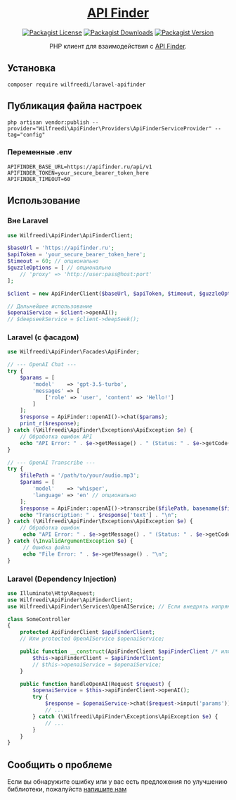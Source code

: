 <h1 align="center">
  <a href="https://github.com/wilfreedi/laravel-apifinder">
    API Finder
  </a>
</h1>
<p align="center">
  <a href="LICENSE"><img alt="Packagist License" src="https://img.shields.io/packagist/l/wilfreedi/laravel-apifinder"></a>
  <a href="https://packagist.org/packages/wilfreedi/laravel-apifinder"><img alt="Packagist Downloads" src="https://img.shields.io/packagist/dt/wilfreedi/laravel-apifinder"></a>
  <a href="https://packagist.org/packages/wilfreedi/laravel-apifinder"><img alt="Packagist Version" src="https://img.shields.io/packagist/v/wilfreedi/laravel-apifinder"></a>
</p>
<p align="center">
PHP клиент для взаимодействия с <a target="_blank" href="https://apifinder.ru">API Finder</a>.
</p>

## Установка

```composer require wilfreedi/laravel-apifinder```

## Публикация файла настроек

```php artisan vendor:publish --provider="Wilfreedi\ApiFinder\Providers\ApiFinderServiceProvider" --tag="config"```

### Переменные .env

```
APIFINDER_BASE_URL=https://apifinder.ru/api/v1
APIFINDER_TOKEN=your_secure_bearer_token_here
APIFINDER_TIMEOUT=60
```

## Использование

### Вне Laravel

```php
use Wilfreedi\ApiFinder\ApiFinderClient;

$baseUrl = 'https://apifinder.ru';
$apiToken = 'your_secure_bearer_token_here';
$timeout = 60; // опционально
$guzzleOptions = [ // опционально
    // 'proxy' => 'http://user:pass@host:port'
];

$client = new ApiFinderClient($baseUrl, $apiToken, $timeout, $guzzleOptions);

// Дальнейшее использование
$openaiService = $client->openAI();
// $deepseekService = $client->deepSeek();
```

### Laravel (с фасадом)

```php
use Wilfreedi\ApiFinder\Facades\ApiFinder;

// --- OpenAI Chat ---
try {
    $params = [
        'model'    => 'gpt-3.5-turbo',
        'messages' => [
            ['role' => 'user', 'content' => 'Hello!']
        ]
    ];
    $response = ApiFinder::openAI()->chat($params);
    print_r($response);
} catch (\Wilfreedi\ApiFinder\Exceptions\ApiException $e) {
    // Обработка ошибок API
    echo "API Error: " . $e->getMessage() . " (Status: " . $e->getCode() . ")\n";
}

// --- OpenAI Transcribe ---
try {
    $filePath = '/path/to/your/audio.mp3';
    $params = [
        'model'    => 'whisper',
        'language' => 'en' // опционально
    ];
    $response = ApiFinder::openAI()->transcribe($filePath, basename($filePath), $params);
    echo "Transcription: " . $response['text'] . "\n";
} catch (\Wilfreedi\ApiFinder\Exceptions\ApiException $e) {
    // Обработка ошибок
     echo "API Error: " . $e->getMessage() . " (Status: " . $e->getCode() . ")\n";
} catch (\InvalidArgumentException $e) {
     // Ошибка файла
     echo "File Error: " . $e->getMessage() . "\n";
}
```
### Laravel (Dependency Injection)

```php
use Illuminate\Http\Request;
use Wilfreedi\ApiFinder\ApiFinderClient;
use Wilfreedi\ApiFinder\Services\OpenAIService; // Если внедрять напрямую

class SomeController
{
    protected ApiFinderClient $apiFinderClient;
    // Или protected OpenAIService $openaiService;

    public function __construct(ApiFinderClient $apiFinderClient /* или OpenAIService $openaiService */) {
        $this->apiFinderClient = $apiFinderClient;
        // $this->openaiService = $openaiService;
    }

    public function handleOpenAI(Request $request) {
        $openaiService = $this->apiFinderClient->openAI();
        try {
            $response = $openaiService->chat($request->input('params'));
            // ...
        } catch (\Wilfreedi\ApiFinder\Exceptions\ApiException $e) {
            // ...
        }
    }
}
```

## Сообщить о проблеме

Если вы обнаружите ошибку или у вас есть предложения по улучшению библиотеки,
пожалуйста [напишите нам](https://github.com/wilfreedi/laravel-apifinder/issues/new/choose)